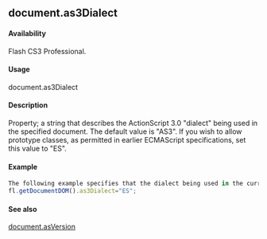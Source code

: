 ## document.as3Dialect

#### Availability

Flash CS3 Professional.

#### Usage

document.as3Dialect

#### Description

Property; a string that describes the ActionScript 3.0 "dialect" being used in the specified document. The default value is "AS3". If you wish to allow prototype classes, as permitted in earlier ECMAScript specifications, set this value to "ES".

#### Example

```javascript
The following example specifies that the dialect being used in the current document is ECMAScript:
fl.getDocumentDOM().as3Dialect="ES";

```
#### See also

[document.asVersion](../Document_object/docume21.md)
